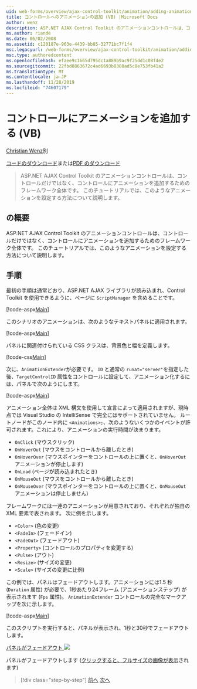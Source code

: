 ```yaml
---
uid: web-forms/overview/ajax-control-toolkit/animation/adding-animation-to-a-control-vb
title: コントロールへのアニメーションの追加 (VB) |Microsoft Docs
author: wenz
description: ASP.NET AJAX Control Toolkit のアニメーションコントロールは、コントロールだけではなく、コントロールにアニメーションを追加するためのフレームワーク全体です。 このチュートリアルでは、
ms.author: riande
ms.date: 06/02/2008
ms.assetid: c120187e-963e-4439-bb85-32771bc7f1f4
msc.legacyurl: /web-forms/overview/ajax-control-toolkit/animation/adding-animation-to-a-control-vb
msc.type: authoredcontent
ms.openlocfilehash: efaee9c1665d795dc1a889b9ac9f25dd1c08f4e2
ms.sourcegitcommit: 22fbd8863672c4ad6693b8388ad5c8e753fb41a2
ms.translationtype: MT
ms.contentlocale: ja-JP
ms.lasthandoff: 11/28/2019
ms.locfileid: "74607179"
---
```

# <a name="adding-animation-to-a-control-vb"></a>コントロールにアニメーションを追加する (VB)

[Christian Wenz](https://github.com/wenz)別

[コードのダウンロード](https://download.microsoft.com/download/f/9/a/f9a26acd-8df4-4484-8a18-199e4598f411/Animation1.vb.zip)または[PDF のダウンロード](https://download.microsoft.com/download/6/7/1/6718d452-ff89-4d3f-a90e-c74ec2d636a3/animation1VB.pdf)

> ASP.NET AJAX Control Toolkit のアニメーションコントロールは、コントロールだけではなく、コントロールにアニメーションを追加するためのフレームワーク全体です。 このチュートリアルでは、このようなアニメーションを設定する方法について説明します。

## <a name="overview"></a>の概要

ASP.NET AJAX Control Toolkit のアニメーションコントロールは、コントロールだけではなく、コントロールにアニメーションを追加するためのフレームワーク全体です。 このチュートリアルでは、このようなアニメーションを設定する方法について説明します。

## <a name="steps"></a>手順

最初の手順は通常どおり、ASP.NET AJAX ライブラリが読み込まれ、Control Toolkit を使用できるように、ページに `ScriptManager` を含めることです。

[!code-aspx[Main](adding-animation-to-a-control-vb/samples/sample1.aspx)]

このシナリオのアニメーションは、次のようなテキストパネルに適用されます。

[!code-aspx[Main](adding-animation-to-a-control-vb/samples/sample2.aspx)]

パネルに関連付けられている CSS クラスは、背景色と幅を定義します。

[!code-css[Main](adding-animation-to-a-control-vb/samples/sample3.css)]

次に、`AnimationExtender`が必要です。 `ID` と通常の `runat="server"`を指定した後、`TargetControlID` 属性をコントロールに設定して、アニメーション化するには、パネルで次のようにします。

[!code-aspx[Main](adding-animation-to-a-control-vb/samples/sample4.aspx)]

アニメーション全体は XML 構文を使用して宣言によって適用されますが、現時点では Visual Studio の IntelliSense で完全にはサポートされていません。 ルートノードがこのノード内に `<Animations>;`、次のようないくつかのイベントが許可されます。これにより、アニメーションの実行時間が決まります。

- `OnClick` (マウスクリック)
- `OnHoverOut` (マウスをコントロールから離したとき)
- `OnHoverOver` (マウスポインターをコントロールの上に置くと、`OnHoverOut` アニメーションが停止します)
- `OnLoad` (ページが読み込まれたとき)
- `OnMouseOut` (マウスをコントロールから離したとき)
- `OnMouseOver` (マウスポインターをコントロールの上に置くと、`OnMouseOut` アニメーションは停止しません)

フレームワークには一連のアニメーションが用意されており、それぞれが独自の XML 要素で表されます。 次に例を示します。

- `<Color>` (色の変更)
- `<FadeIn>` (フェードイン)
- `<FadeOut>` (フェードアウト)
- `<Property>` (コントロールのプロパティを変更する)
- `<Pulse>` (アウト)
- `<Resize>` (サイズの変更)
- `<Scale>` (サイズの変更に比例)

この例では、パネルはフェードアウトします。アニメーションには1.5 秒 (`Duration` 属性) が必要で、1秒あたり24フレーム (アニメーションステップ) が表示されます (`Fps` 属性)。 `AnimationExtender` コントロールの完全なマークアップを次に示します。

[!code-aspx[Main](adding-animation-to-a-control-vb/samples/sample5.aspx)]

このスクリプトを実行すると、パネルが表示され、1秒と30秒でフェードアウトします。

[パネルがフェードアウト ![](adding-animation-to-a-control-vb/_static/image2.png)](adding-animation-to-a-control-vb/_static/image1.png)

パネルがフェードアウトします ([クリックすると、フルサイズの画像が表示](adding-animation-to-a-control-vb/_static/image3.png)されます)

> [!div class="step-by-step"]
> [前へ](dynamically-controlling-updatepanel-animations-cs.md)
> [次へ](executing-several-animations-at-the-same-time-vb.md)
